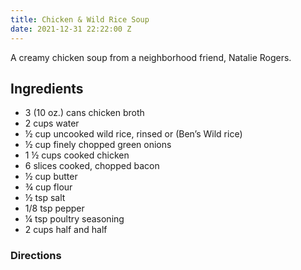 ```yaml
---
title: Chicken & Wild Rice Soup
date: 2021-12-31 22:22:00 Z
---
```


A creamy chicken soup from a neighborhood friend, Natalie Rogers. 

## Ingredients
* 3 (10 oz.) cans chicken broth
* 2 cups water
* ½ cup uncooked wild rice, rinsed or (Ben’s Wild rice)
* ½ cup finely chopped green onions
* 1 ½ cups cooked chicken
* 6 slices cooked, chopped bacon
* ½ cup butter
* ¾ cup flour
* ½ tsp salt
* 1/8 tsp pepper
* ¼ tsp poultry seasoning
* 2 cups half and half

### Directions
